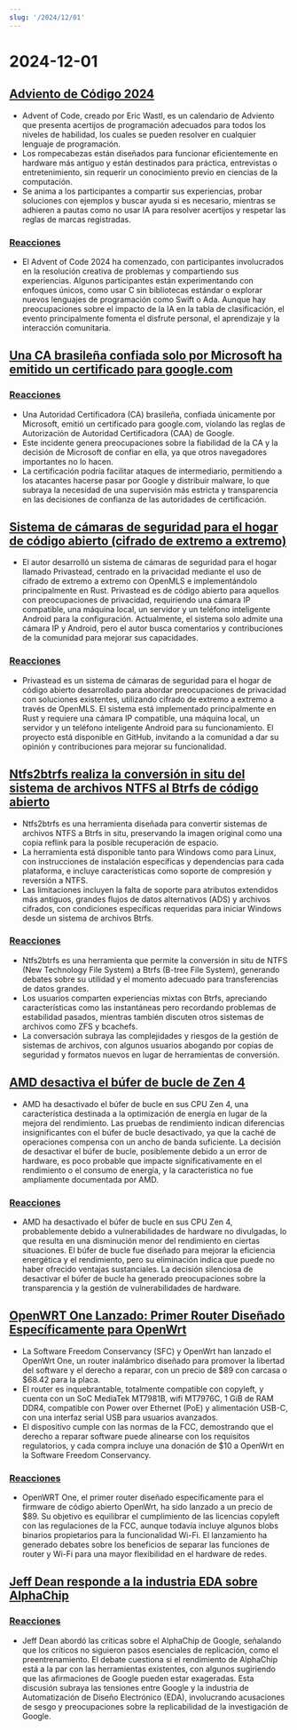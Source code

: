 ```yaml
---
slug: '/2024/12/01'
---
```


# 2024-12-01

## [Adviento de Código 2024](https://adventofcode.com/2024/about)

- Advent of Code, creado por Eric Wastl, es un calendario de Adviento que presenta acertijos de programación adecuados para todos los niveles de habilidad, los cuales se pueden resolver en cualquier lenguaje de programación.
- Los rompecabezas están diseñados para funcionar eficientemente en hardware más antiguo y están destinados para práctica, entrevistas o entretenimiento, sin requerir un conocimiento previo en ciencias de la computación.
- Se anima a los participantes a compartir sus experiencias, probar soluciones con ejemplos y buscar ayuda si es necesario, mientras se adhieren a pautas como no usar IA para resolver acertijos y respetar las reglas de marcas registradas.

### [Reacciones](https://news.ycombinator.com/item?id=42287231)

- El Advent of Code 2024 ha comenzado, con participantes involucrados en la resolución creativa de problemas y compartiendo sus experiencias. Algunos participantes están experimentando con enfoques únicos, como usar C sin bibliotecas estándar o explorar nuevos lenguajes de programación como Swift o Ada. Aunque hay preocupaciones sobre el impacto de la IA en la tabla de clasificación, el evento principalmente fomenta el disfrute personal, el aprendizaje y la interacción comunitaria.

## [Una CA brasileña confiada solo por Microsoft ha emitido un certificado para google.com](https://follow.agwa.name/notice/AoZSMI38xcA3TrN1sm)

### [Reacciones](https://news.ycombinator.com/item?id=42284202)

- Una Autoridad Certificadora (CA) brasileña, confiada únicamente por Microsoft, emitió un certificado para google.com, violando las reglas de Autorización de Autoridad Certificadora (CAA) de Google.
- Este incidente genera preocupaciones sobre la fiabilidad de la CA y la decisión de Microsoft de confiar en ella, ya que otros navegadores importantes no lo hacen.
- La certificación podría facilitar ataques de intermediario, permitiendo a los atacantes hacerse pasar por Google y distribuir malware, lo que subraya la necesidad de una supervisión más estricta y transparencia en las decisiones de confianza de las autoridades de certificación.

## [Sistema de cámaras de seguridad para el hogar de código abierto (cifrado de extremo a extremo)](https://github.com/privastead/privastead)

- El autor desarrolló un sistema de cámaras de seguridad para el hogar llamado Privastead, centrado en la privacidad mediante el uso de cifrado de extremo a extremo con OpenMLS e implementándolo principalmente en Rust. Privastead es de código abierto para aquellos con preocupaciones de privacidad, requiriendo una cámara IP compatible, una máquina local, un servidor y un teléfono inteligente Android para la configuración. Actualmente, el sistema solo admite una cámara IP y Android, pero el autor busca comentarios y contribuciones de la comunidad para mejorar sus capacidades.

### [Reacciones](https://news.ycombinator.com/item?id=42284412)

- Privastead es un sistema de cámaras de seguridad para el hogar de código abierto desarrollado para abordar preocupaciones de privacidad con soluciones existentes, utilizando cifrado de extremo a extremo a través de OpenMLS. El sistema está implementado principalmente en Rust y requiere una cámara IP compatible, una máquina local, un servidor y un teléfono inteligente Android para su funcionamiento. El proyecto está disponible en GitHub, invitando a la comunidad a dar su opinión y contribuciones para mejorar su funcionalidad.

## [Ntfs2btrfs realiza la conversión in situ del sistema de archivos NTFS al Btrfs de código abierto](https://github.com/maharmstone/ntfs2btrfs)

- Ntfs2btrfs es una herramienta diseñada para convertir sistemas de archivos NTFS a Btrfs in situ, preservando la imagen original como una copia reflink para la posible recuperación de espacio.
- La herramienta está disponible tanto para Windows como para Linux, con instrucciones de instalación específicas y dependencias para cada plataforma, e incluye características como soporte de compresión y reversión a NTFS.
- Las limitaciones incluyen la falta de soporte para atributos extendidos más antiguos, grandes flujos de datos alternativos (ADS) y archivos cifrados, con condiciones específicas requeridas para iniciar Windows desde un sistema de archivos Btrfs.

### [Reacciones](https://news.ycombinator.com/item?id=42283950)

- Ntfs2btrfs es una herramienta que permite la conversión in situ de NTFS (New Technology File System) a Btrfs (B-tree File System), generando debates sobre su utilidad y el momento adecuado para transferencias de datos grandes.
- Los usuarios comparten experiencias mixtas con Btrfs, apreciando características como las instantáneas pero recordando problemas de estabilidad pasados, mientras también discuten otros sistemas de archivos como ZFS y bcachefs.
- La conversación subraya las complejidades y riesgos de la gestión de sistemas de archivos, con algunos usuarios abogando por copias de seguridad y formatos nuevos en lugar de herramientas de conversión.

## [AMD desactiva el búfer de bucle de Zen 4](https://chipsandcheese.com/p/amd-disables-zen-4s-loop-buffer)

- AMD ha desactivado el búfer de bucle en sus CPU Zen 4, una característica destinada a la optimización de energía en lugar de la mejora del rendimiento. Las pruebas de rendimiento indican diferencias insignificantes con el búfer de bucle desactivado, ya que la caché de operaciones compensa con un ancho de banda suficiente. La decisión de desactivar el búfer de bucle, posiblemente debido a un error de hardware, es poco probable que impacte significativamente en el rendimiento o el consumo de energía, y la característica no fue ampliamente documentada por AMD.

### [Reacciones](https://news.ycombinator.com/item?id=42283933)

- AMD ha desactivado el búfer de bucle en sus CPU Zen 4, probablemente debido a vulnerabilidades de hardware no divulgadas, lo que resulta en una disminución menor del rendimiento en ciertas situaciones. El búfer de bucle fue diseñado para mejorar la eficiencia energética y el rendimiento, pero su eliminación indica que puede no haber ofrecido ventajas sustanciales. La decisión silenciosa de desactivar el búfer de bucle ha generado preocupaciones sobre la transparencia y la gestión de vulnerabilidades de hardware.

## [OpenWRT One Lanzado: Primer Router Diseñado Específicamente para OpenWrt](https://sfconservancy.org/news/2024/nov/29/openwrt-one-wireless-router-now-ships-black-friday/)

- La Software Freedom Conservancy (SFC) y OpenWrt han lanzado el OpenWrt One, un router inalámbrico diseñado para promover la libertad del software y el derecho a reparar, con un precio de $89 con carcasa o $68.42 para la placa.
- El router es inquebrantable, totalmente compatible con copyleft, y cuenta con un SoC MediaTek MT7981B, wifi MT7976C, 1 GiB de RAM DDR4, compatible con Power over Ethernet (PoE) y alimentación USB-C, con una interfaz serial USB para usuarios avanzados.
- El dispositivo cumple con las normas de la FCC, demostrando que el derecho a reparar software puede alinearse con los requisitos regulatorios, y cada compra incluye una donación de $10 a OpenWrt en la Software Freedom Conservancy.

### [Reacciones](https://news.ycombinator.com/item?id=42285689)

- OpenWRT One, el primer router diseñado específicamente para el firmware de código abierto OpenWrt, ha sido lanzado a un precio de $89. Su objetivo es equilibrar el cumplimiento de las licencias copyleft con las regulaciones de la FCC, aunque todavía incluye algunos blobs binarios propietarios para la funcionalidad Wi-Fi. El lanzamiento ha generado debates sobre los beneficios de separar las funciones de router y Wi-Fi para una mayor flexibilidad en el hardware de redes.

## [Jeff Dean responde a la industria EDA sobre AlphaChip](https://twitter.com/JeffDean/status/1858540085794451906)

### [Reacciones](https://news.ycombinator.com/item?id=42285128)

- Jeff Dean abordó las críticas sobre el AlphaChip de Google, señalando que los críticos no siguieron pasos esenciales de replicación, como el preentrenamiento. El debate cuestiona si el rendimiento de AlphaChip está a la par con las herramientas existentes, con algunos sugiriendo que las afirmaciones de Google pueden estar exageradas. Esta discusión subraya las tensiones entre Google y la industria de Automatización de Diseño Electrónico (EDA), involucrando acusaciones de sesgo y preocupaciones sobre la replicabilidad de la investigación de Google.

<head>
  <meta property="og:title" content="Adviento de Código 2024" />
  <meta property="og:type" content="website" />
  <meta property="og:image" content="https://og.cho.sh/api/og/?title=Adviento%20de%20C%C3%B3digo%202024&subheading=domingo%2C%201%20de%20diciembre%20de%202024%3A%20Resumen%20de%20Hacker%20News" />
</head>
